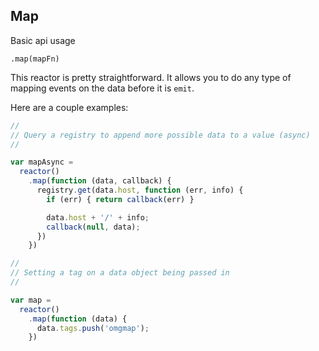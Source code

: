 ## Map

Basic api usage

`.map(mapFn)`

This reactor is pretty straightforward. It allows you to do any type of mapping
events on the data before it is `emit`.

Here are a couple examples:

```js
//
// Query a registry to append more possible data to a value (async)
//

var mapAsync =
  reactor()
    .map(function (data, callback) {
      registry.get(data.host, function (err, info) {
        if (err) { return callback(err) }

        data.host + '/' + info;
        callback(null, data);
      })
    })

//
// Setting a tag on a data object being passed in
//

var map =
  reactor()
    .map(function (data) {
      data.tags.push('omgmap');
    })

```
